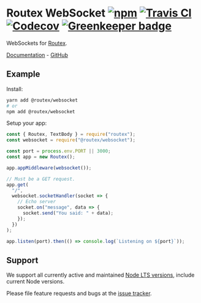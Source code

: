 # Routex WebSocket [![npm](https://img.shields.io/npm/v/@routex/websocket.svg)](https://www.npmjs.com/package/@routex/websocket) [![Travis CI](https://img.shields.io/travis/com/routexjs/routex-websocket.svg)](https://travis-ci.com/routexjs/routex-websocket) [![Codecov](https://img.shields.io/codecov/c/github/routexjs/routex-websocket.svg)](https://codecov.io/gh/routexjs/routex-websocket) [![Greenkeeper badge](https://badges.greenkeeper.io/routexjs/routex-websocket.svg)](https://greenkeeper.io/)

WebSockets for [Routex](https://www.npmjs.com/package/routex).

[Documentation](https://routex.netlify.com/docs/packages/websocket) - [GitHub](https://github.com/routexjs/routex-websocket)

## Example

Install:

```bash
yarn add @routex/websocket
# or
npm add @routex/websocket
```

Setup your app:

```js
const { Routex, TextBody } = require("routex");
const websocket = require("@routex/websocket");

const port = process.env.PORT || 3000;
const app = new Routex();

app.appMiddleware(websocket());

// Must be a GET request.
app.get(
  "/",
  websocket.socketHandler(socket => {
    // Echo server
    socket.on("message", data => {
      socket.send("You said: " + data);
    });
  })
);

app.listen(port).then(() => console.log(`Listening on ${port}`));
```

## Support

We support all currently active and maintained [Node LTS versions](https://github.com/nodejs/Release),
include current Node versions.

Please file feature requests and bugs at the [issue tracker](https://github.com/routexjs/routex-websocket/issues).
